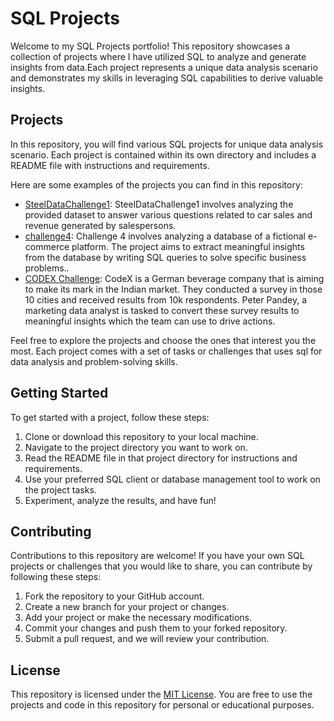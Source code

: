# SQL Projects

Welcome to my SQL Projects portfolio! This repository showcases a collection of projects where I have utilized SQL to analyze and generate insights from data.Each project represents a unique data analysis scenario and demonstrates my skills in leveraging SQL capabilities to derive valuable insights.

## Projects

In this repository, you will find various SQL projects for unique data analysis scenario. Each project is contained within its own directory and includes a README file with instructions and requirements.

Here are some examples of the projects you can find in this repository:

- [SteelDataChallenge1](https://github.com/akikl/SQLprojects/tree/main/SteelDataChallenge1): SteelDataChallenge1 involves analyzing the provided dataset to answer various questions related to car sales and revenue generated by salespersons.
- [challenge4](https://github.com/akikl/SQLprojects/tree/main/challenge4): Challenge 4 involves analyzing a database of a fictional e-commerce platform. The project aims to extract meaningful insights from the database by writing SQL queries to solve specific business problems..
- [CODEX Challenge](https://github.com/akikl/SQLprojects/tree/main/CODEX%20Challenge): CodeX is a German beverage company that is aiming to make its mark in the Indian market. They conducted a survey in those 10 cities and received results from 10k respondents. Peter Pandey, a marketing data analyst is tasked to convert these survey results to meaningful insights which the team can use to drive actions.

Feel free to explore the projects and choose the ones that interest you the most. Each project comes with a set of tasks or challenges that uses sql for data analysis and problem-solving skills.

## Getting Started

To get started with a project, follow these steps:

1. Clone or download this repository to your local machine.
2. Navigate to the project directory you want to work on.
3. Read the README file in that project directory for instructions and requirements.
4. Use your preferred SQL client or database management tool to work on the project tasks.
5. Experiment, analyze the results, and have fun!

## Contributing

Contributions to this repository are welcome! If you have your own SQL projects or challenges that you would like to share, you can contribute by following these steps:

1. Fork the repository to your GitHub account.
2. Create a new branch for your project or changes.
3. Add your project or make the necessary modifications.
4. Commit your changes and push them to your forked repository.
5. Submit a pull request, and we will review your contribution.

## License

This repository is licensed under the [MIT License](LICENSE). You are free to use the projects and code in this repository for personal or educational purposes.

